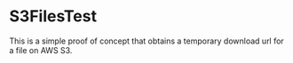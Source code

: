 # S3FilesTest

This is a simple proof of concept that obtains a temporary download url for a file on AWS S3.
